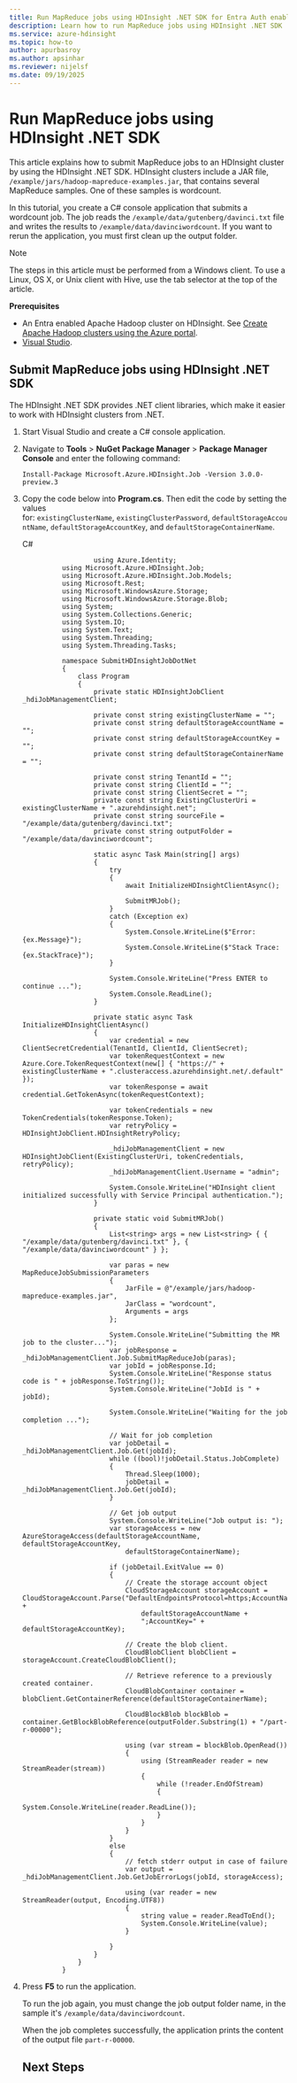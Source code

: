 ```yaml
---
title: Run MapReduce jobs using HDInsight .NET SDK for Entra Auth enabled Azure HDInsight clusters
description: Learn how to run MapReduce jobs using HDInsight .NET SDK  for Entra Auth enabled Azure HDInsight clusters
ms.service: azure-hdinsight
ms.topic: how-to
author: apurbasroy
ms.author: apsinhar
ms.reviewer: nijelsf
ms.date: 09/19/2025
---
```


# Run MapReduce jobs using HDInsight .NET SDK

This article explains how to submit MapReduce jobs to an HDInsight cluster by using the HDInsight .NET SDK. HDInsight clusters include a JAR file, `/example/jars/hadoop-mapreduce-examples.jar`, that contains several 
MapReduce samples. One of these samples is wordcount.

In this tutorial, you create a C# console application that submits a wordcount job. The job reads the `/example/data/gutenberg/davinci.txt` file and writes the results to `/example/data/davinciwordcount`. 
If you want to rerun the application, you must first clean up the output folder.

> [!NOTE]
> The steps in this article must be performed from a Windows client. To use a Linux, OS X, or Unix client with Hive, use the tab selector at the top of the article.


**Prerequisites**

- An Entra enabled Apache Hadoop cluster on HDInsight. See [Create Apache Hadoop clusters using the Azure portal](../../hdinsight-hadoop-create-linux-clusters-portal.md).
- [Visual Studio](https://visualstudio.microsoft.com/vs/community/).


## **Submit MapReduce jobs using HDInsight .NET SDK**

The HDInsight .NET SDK provides .NET client libraries, which make it easier to work with HDInsight clusters from .NET.

1. Start Visual Studio and create a C# console application.
1. Navigate to **Tools** > **NuGet Package Manager** > **Package Manager Console** and enter the following command:

   ```
   Install-Package Microsoft.Azure.HDInsight.Job -Version 3.0.0-preview.3
   ```

1. Copy the code below into **Program.cs**. Then edit the code by setting the values for: `existingClusterName`, `existingClusterPassword`, `defaultStorageAccountName`, `defaultStorageAccountKey`, and `defaultStorageContainerName`.
    
    C#

      ```
        				using Azure.Identity;
				using Microsoft.Azure.HDInsight.Job;
				using Microsoft.Azure.HDInsight.Job.Models;
				using Microsoft.Rest;
				using Microsoft.WindowsAzure.Storage;
				using Microsoft.WindowsAzure.Storage.Blob;
				using System;
				using System.Collections.Generic;
				using System.IO;
				using System.Text;
				using System.Threading;
				using System.Threading.Tasks;

				namespace SubmitHDInsightJobDotNet
				{
					class Program
					{
						private static HDInsightJobClient _hdiJobManagementClient;

						private const string existingClusterName = "";
						private const string defaultStorageAccountName = "";
						private const string defaultStorageAccountKey = "";
						private const string defaultStorageContainerName = "";

						private const string TenantId = "";
						private const string ClientId = "";
						private const string ClientSecret = "";
						private const string ExistingClusterUri = existingClusterName + ".azurehdinsight.net";
						private const string sourceFile = "/example/data/gutenberg/davinci.txt";
						private const string outputFolder = "/example/data/davinciwordcount";

						static async Task Main(string[] args)
						{
							try
							{
								await InitializeHDInsightClientAsync();

								SubmitMRJob();
							}
							catch (Exception ex)
							{
								System.Console.WriteLine($"Error: {ex.Message}");
								System.Console.WriteLine($"Stack Trace: {ex.StackTrace}");
							}

							System.Console.WriteLine("Press ENTER to continue ...");
							System.Console.ReadLine();
						}

						private static async Task InitializeHDInsightClientAsync()
						{
							var credential = new ClientSecretCredential(TenantId, ClientId, ClientSecret);
							var tokenRequestContext = new Azure.Core.TokenRequestContext(new[] { "https://" + existingClusterName + ".clusteraccess.azurehdinsight.net/.default" });
							var tokenResponse = await credential.GetTokenAsync(tokenRequestContext);

							var tokenCredentials = new TokenCredentials(tokenResponse.Token);
							var retryPolicy = HDInsightJobClient.HDInsightRetryPolicy;

							_hdiJobManagementClient = new HDInsightJobClient(ExistingClusterUri, tokenCredentials, retryPolicy);
							_hdiJobManagementClient.Username = "admin";

							System.Console.WriteLine("HDInsight client initialized successfully with Service Principal authentication.");
						}

						private static void SubmitMRJob()
						{
							List<string> args = new List<string> { { "/example/data/gutenberg/davinci.txt" }, { "/example/data/davinciwordcount" } };

							var paras = new MapReduceJobSubmissionParameters
							{
								JarFile = @"/example/jars/hadoop-mapreduce-examples.jar",
								JarClass = "wordcount",
								Arguments = args
							};

							System.Console.WriteLine("Submitting the MR job to the cluster...");
							var jobResponse = _hdiJobManagementClient.Job.SubmitMapReduceJob(paras);
							var jobId = jobResponse.Id;
							System.Console.WriteLine("Response status code is " + jobResponse.ToString());
							System.Console.WriteLine("JobId is " + jobId);

							System.Console.WriteLine("Waiting for the job completion ...");

							// Wait for job completion
							var jobDetail = _hdiJobManagementClient.Job.Get(jobId);
							while ((bool)!jobDetail.Status.JobComplete)
							{
								Thread.Sleep(1000);
								jobDetail = _hdiJobManagementClient.Job.Get(jobId);
							}

							// Get job output
							System.Console.WriteLine("Job output is: ");
							var storageAccess = new AzureStorageAccess(defaultStorageAccountName, defaultStorageAccountKey,
								defaultStorageContainerName);

							if (jobDetail.ExitValue == 0)
							{
								// Create the storage account object
								CloudStorageAccount storageAccount = CloudStorageAccount.Parse("DefaultEndpointsProtocol=https;AccountName=" +
									defaultStorageAccountName +
									";AccountKey=" + defaultStorageAccountKey);

								// Create the blob client.
								CloudBlobClient blobClient = storageAccount.CreateCloudBlobClient();

								// Retrieve reference to a previously created container.
								CloudBlobContainer container = blobClient.GetContainerReference(defaultStorageContainerName);

								CloudBlockBlob blockBlob = container.GetBlockBlobReference(outputFolder.Substring(1) + "/part-r-00000");

								using (var stream = blockBlob.OpenRead())
								{
									using (StreamReader reader = new StreamReader(stream))
									{
										while (!reader.EndOfStream)
										{
											System.Console.WriteLine(reader.ReadLine());
										}
									}
								}
							}
							else
							{
								// fetch stderr output in case of failure
								var output = _hdiJobManagementClient.Job.GetJobErrorLogs(jobId, storageAccess);

								using (var reader = new StreamReader(output, Encoding.UTF8))
								{
									string value = reader.ReadToEnd();
									System.Console.WriteLine(value);
								}

							}
						}
					}
				}
   ```
1. Press **F5** to run the application.

   To run the job again, you must change the job output folder name, in the sample it's `/example/data/davinciwordcount`.

   When the job completes successfully, the application prints the content of the output file `part-r-00000`.

   ## Next Steps
     

